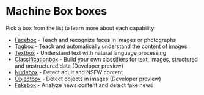 # Machine Box boxes

Pick a box from the list to learn more about each capability:

* [Facebox](/developer/machine-box/boxes/facebox-overview) - Teach and recognize faces in images or photographs
* [Tagbox](/developer/machine-box/boxes/tagbox) - Teach and automatically understand the content of images
* [Textbox](/developer/machine-box/boxes/textbox) - Understand text with natural language processing
* [Classificationbox](/developer/machine-box/boxes/classificationbox) - Build your own classifiers for text, images, structured and unstructured data (Developer preview)
* [Nudebox](/developer/machine-box/boxes/nudebox) - Detect adult and NSFW content
* [Objectbox](/developer/machine-box/boxes/objectbox) - Detect objects in images (Developer preview)
* [Fakebox](/developer/machine-box/boxes/fakebox) - Analyze news content and detect fake news
